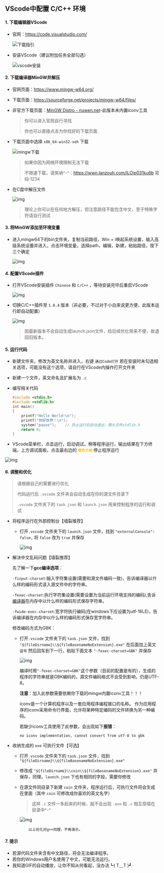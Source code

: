 ## VScode中配置 C/C++ 环境



#### 1. 下载编辑器VScode

- 官网：https://code.visualstudio.com/

  ![下载指引](https://pic.xinsong.xyz/img/202211011506968.png)

   

- 安装VScode（建议附加任务全部勾选）

  ![vscode安装](https://pic.xinsong.xyz/img/202211011506983.gif)

 

 

#### 2. 下载编译器MinGW并解压

- 官网页面：https://www.mingw-w64.org/

- 下载页面：https://sourceforge.net/projects/mingw-w64/files/

- 非官方下载页面：[MinGW Distro - nuwen.net](https://nuwen.net/mingw.html)-此版本未内置iconv工具

  > 你可以进入官网自行寻找
  >
  > 你也可以直接点击为你找好的下载页面

- 下载页面中选择 `x86_64-win32-seh` 下载

  ![mingw下载](https://pic.xinsong.xyz/img/202211011507348.png)

  > 如果你因为网络环境限制无法下载
  >
  > 不限速下载，请笑纳^-^：https://wwn.lanzouh.com/iLOip031ku6b 密码:1234

- 在C盘中解压文件

  ![img](https://pic.xinsong.xyz/img/202211011507987.gif)

  > 理论上你可以在任何地方解压，但注意路径不能包含中文，至于特殊字符请自行测试

 

 

#### 3. 将MinGW添加至环境变量

- 进入mingw64下的bin文件夹，复制当前路径，Win + i唤起系统设置，输入高级系统设置并进入，点击环境变量，选择path，编辑，新建，粘贴路径，按下三个确定

  ![img](https://pic.xinsong.xyz/img/202211011507197.gif) 





#### 4. 配置VScode插件

- 打开VScode安装插件 `Chinese` 和 `C/C++` ，等待安装完毕后重启VScode

  ![img](https://pic.xinsong.xyz/img/202211011507116.gif)

   

- 切换C/C++插件至 `1.8.4` 版本（非必要，不过对于小白来说更方便，此版本运行即自动配置）

  ![img](https://pic.xinsong.xyz/img/202211011508711.png)

  > 因最新版本不会自动生成launch.json文件，给后续优化带来不便，故退回旧版本。

 



#### 5. 运行代码

- 新建文件夹，修改为英文名称并进入，右键 `通过Code打开` 若在安装时未勾选相关选项，可能没有这个选项，请自行在VScode内操作打开文件夹

- 新建一个文件，英文命名且扩展名为 `.c` 

- 编写相关代码

  ```c
  #include <stdio.h>
  #include <stdlib.h>
  int main()
  {
      printf("Hello World!\n");
      printf("你好世界！\n");
      system("pause");    // 防止运行后自动退出，需头文件stdlib.h
      return 0;
  }
  ```

  

- VScode菜单栏，点击运行，启动调试，稍等程序运行，输出结果在下方终端，上方调试面板，点击最右边的 <strong style="color:#ffc000;">`橙色方框` </strong>停止程序运行

![img](https://pic.xinsong.xyz/img/202211011509844.gif)

 

 

#### 6. 调整和优化

> 请根据自己的需要进行优化
>
> 代码运行后 `.vscode` 文件夹会自动生成在你的源文件目录下
>
> `.vscode` 文件夹下的 `task.json` 和 `launch.json` 用来控制程序的运行和调试

- 将程序运行在外部控制台【墙裂推荐】

  - 打开`.vscode` 文件夹下的 `launch.json` 文件，找到 `"externalConsole": false,` 将 `false` 改为 `true` 并保存

    ![img](https://pic.xinsong.xyz/img/202211011509884.png)

     

- 解决中文乱码问题【墙裂推荐】

  先了解一下**gcc编译选项**：

  `-finput-charset`:输入字符集设置(需要和源文件编码一致)，告诉编译器以什么样的编码形式读入源文件中的字符串。

  `-fexec-charset`:执行字符集设置(需要设置为当前运行环境支持的编码),告诉[编译器](https://so.csdn.net/so/search?q=编译器&spm=1001.2101.3001.7020)在内存中以什么样的编码形式保存字符串。

  `-fwide-exec-charset`:宽字符执行编码(在windows下应设置为utf-16LE)，告诉编译器在内存中以什么样的编码形式保存宽字符串。

  修改编码方式为GBK：

  - 打开`.vscode` 文件夹下的 `task.json` 文件，找到 `"${fileDirname}\\${fileBasenameNoExtension}.exe"` 在后面加上英文 `逗号` 然后回车到下一行，粘贴下面文本 `"-fexec-charset=GBK"` 并保存

    ![img](https://pic.xinsong.xyz/img/202211011509172.png)

    编译时用`"-fexec-charset=GBK"`这个参数（目前的配置是有的），生成的程序的字符串就是GBK编码的，源文件编码格式不会受到影响，仍是UTF-8。
    
    
    
    **注意**：加入此参数需要依赖你下载的mingw内置iconv工具！！！
    
    iconv是一个计算机程序以及一套应用程序编程接口的名称。 作为应用程序的iconv采用命令行界面，允许将某种特定编码的文件转换为另一种编码。
    
    若缺少iconv工具使用了此参数，会出现如下**报错**：
    
    ```
    no iconv implementation, cannot convert from utf-8 to gbk
    ```
    
    

- 收纳生成的 `exe` 可执行文件【可选】

  - 打开`.vscode` 文件夹下的 `task.json` 文件，找到 `"${fileDirname}\\${fileBasenameNoExtension}.exe"` 

  - 修改成 `"${fileDirname}\\coin\\${fileBasenameNoExtension}.exe"` 并保存，同理，`launch.json` 下也有相同的字段，需要你修改

  - 在源文件同目录下新建 `coin` 文件夹，程序运行后，可执行文件将会生成在里面（其中 `coin` 可修改成你喜欢的英文名字）

    > 这样 `.c` 文件一多起来的时候，就不会出现 `.exe` 和 `.c` 相互穿插在目录中^-^

    ![img](https://pic.xinsong.xyz/img/202211011509040.png)



 			以上优化对g++同理，不再演示。



#### 7. 提示

- 若源代码文件夹含有中文路径，将会无法编译程序。
- 若你的Windows用户名使用了中文，可能无法运行。
- 我知道GIF的自动播放，让你不知从何看起，没办法┗( T﹏T )┛